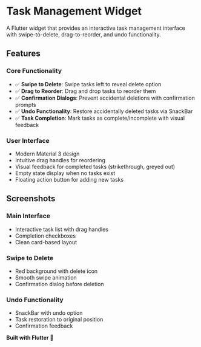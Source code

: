 # Task Management Widget

A Flutter widget that provides an interactive task management interface with swipe-to-delete, drag-to-reorder, and undo functionality.

## Features

### Core Functionality
- ✅ **Swipe to Delete**: Swipe tasks left to reveal delete option
- ✅ **Drag to Reorder**: Drag and drop tasks to reorder them
- ✅ **Confirmation Dialogs**: Prevent accidental deletions with confirmation prompts
- ✅ **Undo Functionality**: Restore accidentally deleted tasks via SnackBar
- ✅ **Task Completion**: Mark tasks as complete/incomplete with visual feedback

### User Interface
- Modern Material 3 design
- Intuitive drag handles for reordering
- Visual feedback for completed tasks (strikethrough, greyed out)
- Empty state display when no tasks exist
- Floating action button for adding new tasks

## Screenshots

### Main Interface
- Interactive task list with drag handles
- Completion checkboxes
- Clean card-based layout

### Swipe to Delete
- Red background with delete icon
- Smooth swipe animation
- Confirmation dialog before deletion

### Undo Functionality
- SnackBar with undo option
- Task restoration to original position
- Confirmation feedback

**Built with Flutter 💙**